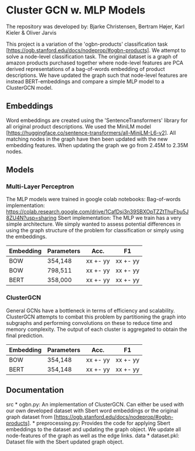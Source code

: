 # Cluster GCN w. MLP Models

The repository was developed by:
Bjarke Christensen, Bertram Højer, Karl Kieler & Oliver Jarvis

This project is a variation of the 'ogbn-products' classification task [https://ogb.stanford.edu/docs/nodeprop/#ogbn-products]. We attempt to solve a node-level classification task. The original dataset is a graph of amazon products purchased together where node-level features are PCA derived representations of a bag-of-words embedding of product descriptions. We have updated the graph such that node-level features are instead BERT-embeddings and compare a simple MLP model to a ClusterGCN model. 

## Embeddings
Word embeddings are created using the 'SentenceTransformers' library for all original product descriptions. We used the MiniLM model [https://huggingface.co/sentence-transformers/all-MiniLM-L6-v2]. All matching nodes in the graph have then been updated with the new embedding features. When updating the graph we go from 2.45M to 2.35M nodes.

## Models
### Multi-Layer Perceptron
The MLP models were trained in google colab notebooks:
Bag-of-words implementation: https://colab.research.google.com/drive/1CafDsj3n39SBXOpTZZtThuFbu5J8ZU4N?usp=sharing
Sbert implementation: 
The MLP we train has a very simple architecture. We simply wanted to assess potential differences in using the graph structure of the problem for classification or simply using the embeddings.

| Embedding | Parameters | Acc.     | F1       |
|-----------|------------|----------|----------|
| BOW       | 354,148    | xx +- yy | xx +- yy |
| BOW       | 798,511    | xx +- yy | xx +- yy |
| BERT      | 358,000    | xx +- yy | xx +- yy |

### ClusterGCN
General GCNs have a bottleneck in terms of efficiency and scalability. ClusterGCN attempts to combat this problem by partitioning the graph into subgraphs and performing convolutions on these to reduce time and memory complexity. The output of each cluster is aggregated to obtain the final prediction. 

| Embedding | Parameters | Acc.     | F1       |
|-----------|------------|----------|----------|
| BOW       | 354,148    | xx +- yy | xx +- yy |
| BERT      | 354,148    | xx +- yy | xx +- yy |

## Documentation
src
    * ogbn.py: An implementation of ClusterGCN. Can either be used with our own developed dataset with Sbert word embeddings or the original graph dataset from [https://ogb.stanford.edu/docs/nodeprop/#ogbn-products].
    * preprocessing.py: Provides the code for applying Sbert embeddings to the dataset and updating the graph object. We update all node-features of the graph as well as the edge links.
data
    * dataset.pkl: Dataset file with the Sbert updated graph object.